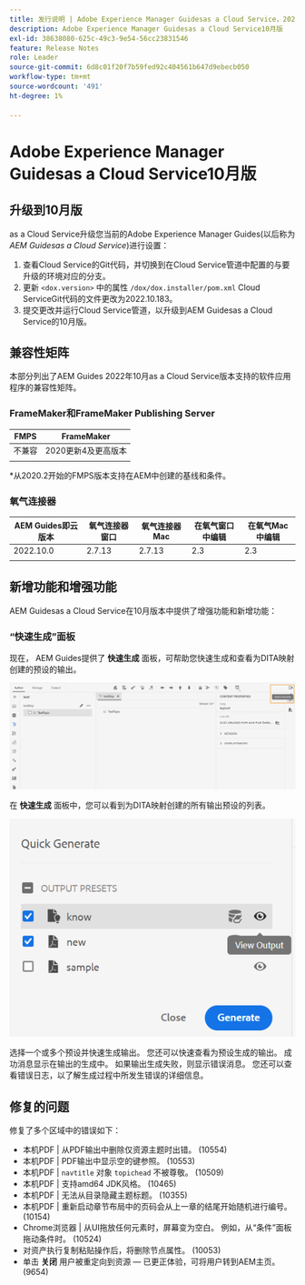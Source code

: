 ```yaml
---
title: 发行说明 | Adobe Experience Manager Guidesas a Cloud Service，2022年10月版
description: Adobe Experience Manager Guidesas a Cloud Service10月版
exl-id: 38638080-625c-49c3-9e54-56cc23831546
feature: Release Notes
role: Leader
source-git-commit: 6d8c01f20f7b59fed92c404561b647d9ebecb050
workflow-type: tm+mt
source-wordcount: '491'
ht-degree: 1%

---
```


# Adobe Experience Manager Guidesas a Cloud Service10月版

## 升级到10月版

as a Cloud Service升级您当前的Adobe Experience Manager Guides(以后称为 *AEM Guidesas a Cloud Service*)进行设置：
1. 查看Cloud Service的Git代码，并切换到在Cloud Service管道中配置的与要升级的环境对应的分支。
1. 更新 `<dox.version>` 中的属性 `/dox/dox.installer/pom.xml` Cloud ServiceGit代码的文件更改为2022.10.183。
1. 提交更改并运行Cloud Service管道，以升级到AEM Guidesas a Cloud Service的10月版。

## 兼容性矩阵

本部分列出了AEM Guides 2022年10月as a Cloud Service版本支持的软件应用程序的兼容性矩阵。

### FrameMaker和FrameMaker Publishing Server

| FMPS | FrameMaker |
| --- | --- |
| 不兼容 | 2020更新4及更高版本 |
| | |

*从2020.2开始的FMPS版本支持在AEM中创建的基线和条件。

### 氧气连接器

| AEM Guides即云版本 | 氧气连接器窗口 | 氧气连接器Mac | 在氧气窗口中编辑 | 在氧气Mac中编辑 |
| --- | --- | --- | --- | --- |
| 2022.10.0 | 2.7.13 | 2.7.13 | 2.3 | 2.3 |
|  |  |  |  |


## 新增功能和增强功能

AEM Guidesas a Cloud Service在10月版本中提供了增强功能和新增功能：


### “快速生成”面板

现在， AEM Guides提供了 **快速生成** 面板，可帮助您快速生成和查看为DITA映射创建的预设的输出。

![“快速生成”图标](assets/quick-generate-icon.png)

在 **快速生成** 面板中，您可以看到为DITA映射创建的所有输出预设的列表。

![“快速生成”面板](assets/quick-generate-panel.png)

选择一个或多个预设并快速生成输出。 您还可以快速查看为预设生成的输出。 成功消息显示在输出的生成中。 如果输出生成失败，则显示错误消息。 您还可以查看错误日志，以了解生成过程中所发生错误的详细信息。


## 修复的问题

修复了多个区域中的错误如下：

* 本机PDF | 从PDF输出中删除仅资源主题时出错。 (10554)
* 本机PDF | PDF输出中显示空的键参照。 (10553)
* 本机PDF | `navtitle` 对象 `topichead` 不被尊敬。 (10509)
* 本机PDF | 支持amd64 JDK风格。 (10465)
* 本机PDF | 无法从目录隐藏主题标题。 (10355)
* 本机PDF | 重新启动章节布局中的页码会从上一章的结尾开始随机进行编号。 (10154)
* Chrome浏览器 | 从UI拖放任何元素时，屏幕变为空白。 例如，从“条件”面板拖动条件时。 (10524)
* 对资产执行复制粘贴操作后，将删除节点属性。 (10053)
* 单击  **关闭** 用户被重定向到资源 — 已更正体验，可将用户转到AEM主页。 (9654)
